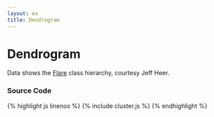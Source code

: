 ```yaml
---
layout: ex
title: Dendrogram
---
```


# Dendrogram

<div class="gallery" id="chart"> </div>
<link type="text/css" rel="stylesheet" href="cluster.css"/>
<script type="text/javascript" src="../d3.layout.js?2.7.3"> </script>
<script type="text/javascript" src="cluster.js"> </script>

Data shows the [Flare](http://flare.prefuse.org/) class hierarchy, courtesy
Jeff Heer.

### Source Code

{% highlight js linenos %}
{% include cluster.js %}
{% endhighlight %}
